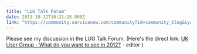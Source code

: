 ```yaml
---
title: "LUG Talk Forum"
date: 2011-10-12T16:21:18.000Z
link: "https://community.servicenow.com/community?id=community_blog&sys_id=4acd62e9dbd0dbc01dcaf3231f961959"
---
```

<p>Please see my discussion in the LUG Talk Forum. (Here's the direct link: <a title="50226" href="/community?id=community_question&sys_id=9e8c0fa5db9cdbc01dcaf3231f96194a">UK User Group - What do you want to see in 2012?</a> - editor )</p>